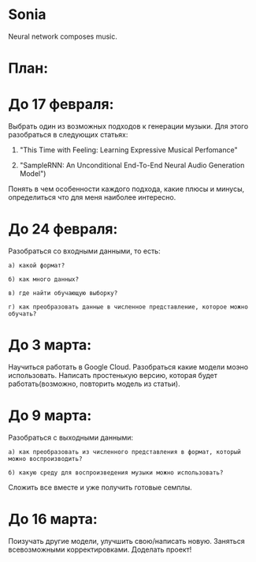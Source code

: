 # Sonia
Neural network composes music.

# План:

# До 17 февраля:
  Выбрать один из возможных подходов к генерации музыки. Для этого разобраться в следующих статьях:
  
  1) "This Time with Feeling: Learning Expressive Musical Perfomance" 
  
  2) "SampleRNN: An Unconditional End-To-End Neural Audio Generation Model")
  
  Понять в чем особенности каждого подхода, какие плюсы и минусы, определиться что для меня наиболее интересно.
# До 24 февраля:
  Разобраться со входными данными, то есть:
  
    a) какой формат?
    
    б) как много данных?
    
    в) где найти обучающую выборку?
    
    г) как преобразовать данные в численное представление, которое можно обучать?
# До 3 марта:
  Научиться работать в Google Cloud. Разобраться какие модели моэно использовать. Написать простенькую версию, которая будет работать(возможно, повторить модель из статьи).
# До 9 марта:
   Разобраться с выходными данными:
   
    a) как преобразовать из численного представления в формат, который можно воспроизводить?
    
    б) какую среду для воспроизведения музыки можно использовать?
    
   Сложить все вместе и уже получить готовые семплы.
# До 16 марта:
  Поизучать другие модели, улучшить свою/написать новую. Заняться всевозможными корректировками. Доделать проект!
